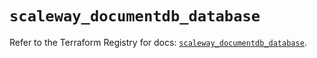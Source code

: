 # `scaleway_documentdb_database`

Refer to the Terraform Registry for docs: [`scaleway_documentdb_database`](https://registry.terraform.io/providers/scaleway/scaleway/2.42.1/docs/resources/documentdb_database).
